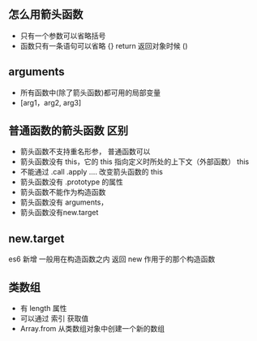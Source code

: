 ## 怎么用箭头函数
- 只有一个参数可以省略括号
- 函数只有一条语句可以省略 {} return
返回对象时候 () 

## arguments
- 所有函数中(除了箭头函数)都可用的局部变量
- [arg1，arg2, arg3]

## 普通函数的箭头函数 区别
- 箭头函数不支持重名形参， 普通函数可以
- 箭头函数没有 this，它的 this 指向定义时所处的上下文（外部函数）  this
- 不能通过 .call .apply .... 改变箭头函数的 this
- 箭头函数没有 .prototype 的属性
- 箭头函数不能作为构造函数
- 箭头函数没有 arguments， 
- 箭头函数没有new.target

## new.target
es6 新增
一般用在构造函数之内 返回 new 作用于的那个构造函数

## 类数组
- 有 length 属性
- 可以通过 索引 获取值
- Array.from 从类数组对象中创建一个新的数组